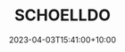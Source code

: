 ---
date: 2023-04-03T15:41:00+10:00
description: A minimalist boombox constructed from plywood and hearing protection.
draft: false
icon: 2023-04-03-schoelldo.webp
language: en
title: SCHOELLDO
link: https://www.instagram.com/p/CqgPZaLt1nS/
alt: A photo of a minimalist boombox constructed from plywood and hearing protection.

---